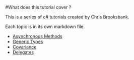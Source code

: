 #What does this tutorial cover ?

This is a series of c# tutorials created by Chris Brooksbank.

Each topic is in its own markdown file.

* [Asynchronous Methods](Asynchronous.md)
* [Generic Types](GenericTypes.md)
* [Covariance](CovarianceandContravariance.md)
* [Delegates](delegates.md)